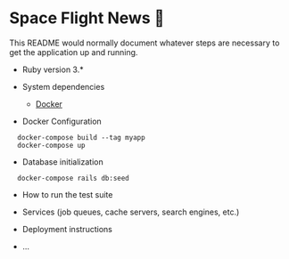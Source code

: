 # Space Flight News 🏅

This README would normally document whatever steps are necessary to get the
application up and running.


* Ruby version 3.*
* System dependencies
  - [Docker](https://www.docker.com/get-started/)

* Docker Configuration
```
  docker-compose build --tag myapp
  docker-compose up
```

* Database initialization
```
  docker-compose rails db:seed
```

* How to run the test suite

* Services (job queues, cache servers, search engines, etc.)

* Deployment instructions

* ...
